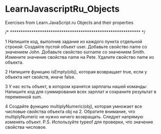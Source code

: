 # LearnJavascriptRu_Objects
 Exercises from Learn.JavaScript.ru Objects and their properties

/* ************************************************************* */

1
Напишите код, выполнив задание из каждого пункта отдельной строкой:
Создайте пустой объект user.
Добавьте свойство name со значением John.
Добавьте свойство surname со значением Smith.
Измените значение свойства name на Pete.
Удалите свойство name из объекта.

2
Напишите функцию isEmpty(obj), которая возвращает true, если у объекта нет свойств, иначе false.

3
У нас есть объект, в котором хранятся зарплаты нашей команды:
Напишите код для суммирования всех зарплат и сохраните результат в переменной sum.

4
Создайте функцию multiplyNumeric(obj), которая умножает все числовые свойства объекта obj на 2.
Обратите внимание, что multiplyNumeric не нужно ничего возвращать. Следует напрямую изменять объект.
P.S. Используйте typeof для проверки, что значение свойства числовое.